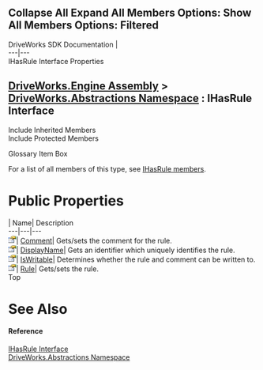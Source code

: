 Collapse All Expand All Members Options: Show All  Members Options: Filtered   
---  
DriveWorks SDK Documentation  |   
---|---  
IHasRule Interface Properties   
  
[DriveWorks.Engine Assembly](topic2156.md) > [DriveWorks.Abstractions Namespace](topic5939.md) : IHasRule Interface  
---  
  
Include Inherited Members    
Include Protected Members    


Glossary Item Box

For a list of all members of this type, see [IHasRule members](topic5948.md).

# Public Properties

| Name| Description  
---|---|---  
![ Property](dotnetimages/Property.gif)| [Comment](topic5953.md)| Gets/sets the comment for the rule.   
![ Property](dotnetimages/Property.gif)| [DisplayName](topic5954.md)| Gets an identifier which uniquely identifies the rule.   
![ Property](dotnetimages/Property.gif)| [IsWritable](topic5955.md)| Determines whether the rule and comment can be written to.   
![ Property](dotnetimages/Property.gif)| [Rule](topic5956.md)| Gets/sets the rule.   
Top

# See Also

#### Reference

[IHasRule Interface](topic5947.md)   
[DriveWorks.Abstractions Namespace](topic5939.md)


